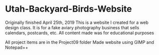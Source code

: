 # Utah-Backyard-Birds-Website

Originally finished April 25th, 2019
This is a website I created for a web design class. It is for a fake aviary photography business that sells calendars, postcards, etc. 
All content made was for educational purposes

All project items are in the Project09 folder
Made website using GIMP and Notepad++
